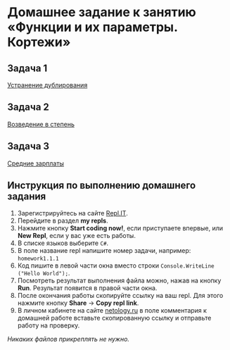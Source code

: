 # Домашнее задание к занятию «Функции и их параметры. Кортежи»

## Задача 1

[Устранение дублирования](01)

## Задача 2

[Возведение в степень](02)

## Задача 3

[Средние зарплаты](03)

## Инструкция по выполнению домашнего задания

1. Зарегистрируйтесь на сайте [Repl.IT](http://repl.it/).
2. Перейдите в раздел **my repls**.
3. Нажмите кнопку **Start coding now!**, если приступаете впервые, или **New Repl**, если у вас уже есть работы.
4. В списке языков выберите `C#`.
5. В поле название repl напишите номер задачи, например: `homework1.1.1`
6. Код пишите в левой части окна вместо строки `Console.WriteLine ("Hello World");`.
8. Посмотреть результат выполнения файла можно, нажав на кнопку **Run**. Результат появится в правой части окна.
9. После окончания работы скопируйте ссылку на ваш repl. Для этого нажмите кнопку **Share** -> **Copy repl link**.
10. В личном кабинете на сайте [netology.ru](http://netology.ru/) в поле комментария к домашней работе вставьте скопированную ссылку и отправьте работу на проверку.

*Никаких файлов прикреплять не нужно.*
